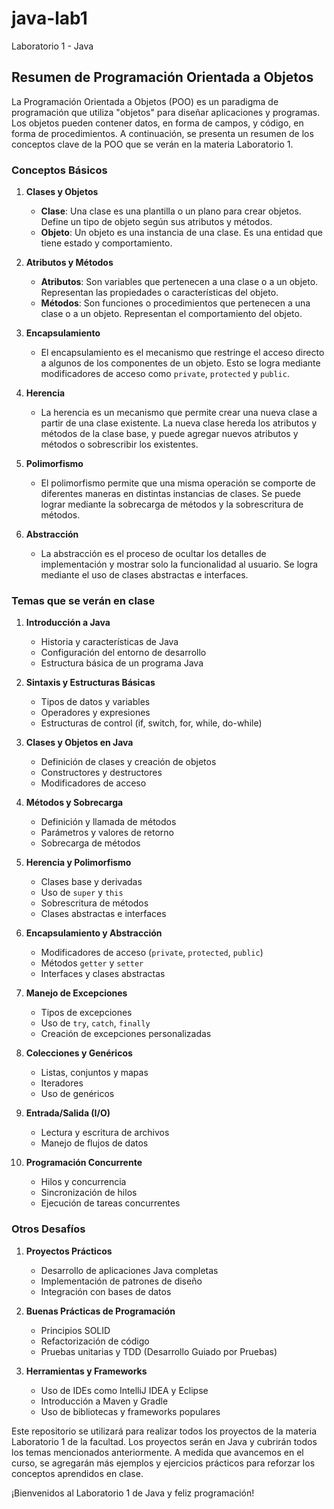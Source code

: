 # java-lab1
Laboratorio 1 - Java

## Resumen de Programación Orientada a Objetos

La Programación Orientada a Objetos (POO) es un paradigma de programación que utiliza "objetos" para diseñar aplicaciones y programas. Los objetos pueden contener datos, en forma de campos, y código, en forma de procedimientos. A continuación, se presenta un resumen de los conceptos clave de la POO que se verán en la materia Laboratorio 1.

### Conceptos Básicos

1. **Clases y Objetos**
   - **Clase**: Una clase es una plantilla o un plano para crear objetos. Define un tipo de objeto según sus atributos y métodos.
   - **Objeto**: Un objeto es una instancia de una clase. Es una entidad que tiene estado y comportamiento.

2. **Atributos y Métodos**
   - **Atributos**: Son variables que pertenecen a una clase o a un objeto. Representan las propiedades o características del objeto.
   - **Métodos**: Son funciones o procedimientos que pertenecen a una clase o a un objeto. Representan el comportamiento del objeto.

3. **Encapsulamiento**
   - El encapsulamiento es el mecanismo que restringe el acceso directo a algunos de los componentes de un objeto. Esto se logra mediante modificadores de acceso como `private`, `protected` y `public`.

4. **Herencia**
   - La herencia es un mecanismo que permite crear una nueva clase a partir de una clase existente. La nueva clase hereda los atributos y métodos de la clase base, y puede agregar nuevos atributos y métodos o sobrescribir los existentes.

5. **Polimorfismo**
   - El polimorfismo permite que una misma operación se comporte de diferentes maneras en distintas instancias de clases. Se puede lograr mediante la sobrecarga de métodos y la sobrescritura de métodos.

6. **Abstracción**
   - La abstracción es el proceso de ocultar los detalles de implementación y mostrar solo la funcionalidad al usuario. Se logra mediante el uso de clases abstractas e interfaces.

### Temas que se verán en clase

1. **Introducción a Java**
   - Historia y características de Java
   - Configuración del entorno de desarrollo
   - Estructura básica de un programa Java

2. **Sintaxis y Estructuras Básicas**
   - Tipos de datos y variables
   - Operadores y expresiones
   - Estructuras de control (if, switch, for, while, do-while)

3. **Clases y Objetos en Java**
   - Definición de clases y creación de objetos
   - Constructores y destructores
   - Modificadores de acceso

4. **Métodos y Sobrecarga**
   - Definición y llamada de métodos
   - Parámetros y valores de retorno
   - Sobrecarga de métodos

5. **Herencia y Polimorfismo**
   - Clases base y derivadas
   - Uso de `super` y `this`
   - Sobrescritura de métodos
   - Clases abstractas e interfaces

6. **Encapsulamiento y Abstracción**
   - Modificadores de acceso (`private`, `protected`, `public`)
   - Métodos `getter` y `setter`
   - Interfaces y clases abstractas

7. **Manejo de Excepciones**
   - Tipos de excepciones
   - Uso de `try`, `catch`, `finally`
   - Creación de excepciones personalizadas

8. **Colecciones y Genéricos**
   - Listas, conjuntos y mapas
   - Iteradores
   - Uso de genéricos

9. **Entrada/Salida (I/O)**
   - Lectura y escritura de archivos
   - Manejo de flujos de datos

10. **Programación Concurrente**
    - Hilos y concurrencia
    - Sincronización de hilos
    - Ejecución de tareas concurrentes

### Otros Desafíos

1. **Proyectos Prácticos**
   - Desarrollo de aplicaciones Java completas
   - Implementación de patrones de diseño
   - Integración con bases de datos

2. **Buenas Prácticas de Programación**
   - Principios SOLID
   - Refactorización de código
   - Pruebas unitarias y TDD (Desarrollo Guiado por Pruebas)

3. **Herramientas y Frameworks**
   - Uso de IDEs como IntelliJ IDEA y Eclipse
   - Introducción a Maven y Gradle
   - Uso de bibliotecas y frameworks populares

Este repositorio se utilizará para realizar todos los proyectos de la materia Laboratorio 1 de la facultad. Los proyectos serán en Java y cubrirán todos los temas mencionados anteriormente. A medida que avancemos en el curso, se agregarán más ejemplos y ejercicios prácticos para reforzar los conceptos aprendidos en clase.

¡Bienvenidos al Laboratorio 1 de Java y feliz programación!
